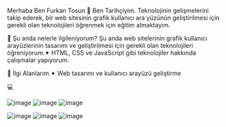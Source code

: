 Merhaba Ben Furkan Tosun  🌠
Ben Tarihçiyim. Teknolojinin gelişmelerini takip ederek, bir web sitesinin grafik kullanıcı ara yüzünün geliştirilmesi için gerekli olan teknolojileri öğrenmek için eğitim almaktayım.

🔭 Şu anda nelerle ilgileniyorum?
Şu anda web sitelerinin grafik kullanıcı arayüzlerinin tasarımı ve geliştirilmesi için gerekli olan teknolojileri öğreniyorum.✦
HTML, CSS ve JavaScript gibi teknolojiler hakkında çalışmalar yapıyorum. 

🚀 İlgi Alanlarım
✦ Web tasarımı ve kullanıcı arayüzü geliştirme


💻

![image](https://user-images.githubusercontent.com/130418854/236064208-22d85c0c-bd28-403c-a61c-16a619260b8b.png)
 ![image](https://user-images.githubusercontent.com/130418854/236066092-215bb7b2-c421-40f7-a571-71d0767fc8a8.png)
 ![image](https://user-images.githubusercontent.com/130418854/236066139-c24bc544-43b1-45c8-8621-8e444104fc8d.png)


![image](https://user-images.githubusercontent.com/130418854/236066183-5fd6f7df-16f2-44f2-8ad7-fb62e7b91267.png)
![image](https://user-images.githubusercontent.com/130418854/236066219-6bef337f-1d50-4e87-a1bf-f45b9a04bef4.png)
![image](https://user-images.githubusercontent.com/130418854/236066241-fee09bbc-27aa-4a0a-927e-b3d95d828c0c.png)


